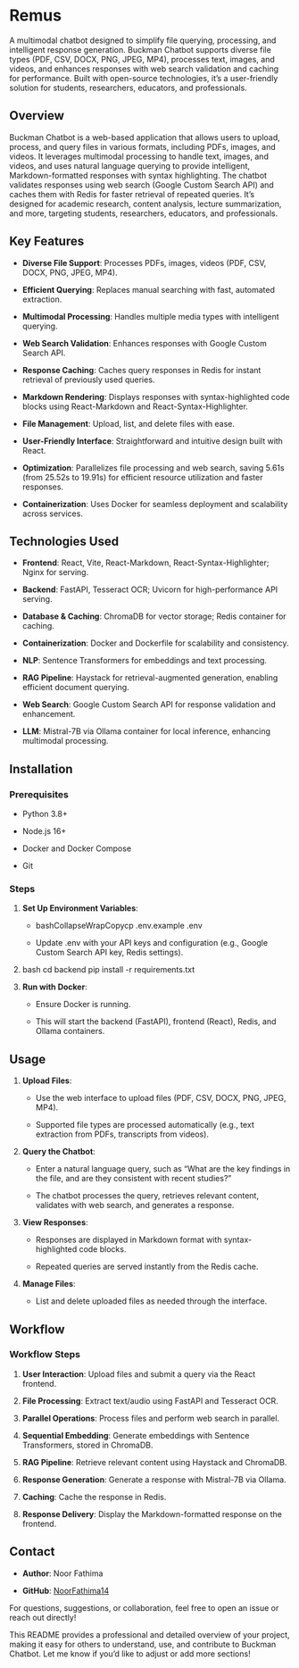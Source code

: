 Remus
===============

A multimodal chatbot designed to simplify file querying, processing, and intelligent response generation. Buckman Chatbot supports diverse file types (PDF, CSV, DOCX, PNG, JPEG, MP4), processes text, images, and videos, and enhances responses with web search validation and caching for performance. Built with open-source technologies, it’s a user-friendly solution for students, researchers, educators, and professionals.

Overview
--------

Buckman Chatbot is a web-based application that allows users to upload, process, and query files in various formats, including PDFs, images, and videos. It leverages multimodal processing to handle text, images, and videos, and uses natural language querying to provide intelligent, Markdown-formatted responses with syntax highlighting. The chatbot validates responses using web search (Google Custom Search API) and caches them with Redis for faster retrieval of repeated queries. It’s designed for academic research, content analysis, lecture summarization, and more, targeting students, researchers, educators, and professionals.

Key Features
------------

*   **Diverse File Support**: Processes PDFs, images, videos (PDF, CSV, DOCX, PNG, JPEG, MP4).
    
*   **Efficient Querying**: Replaces manual searching with fast, automated extraction.
    
*   **Multimodal Processing**: Handles multiple media types with intelligent querying.
    
*   **Web Search Validation**: Enhances responses with Google Custom Search API.
    
*   **Response Caching**: Caches query responses in Redis for instant retrieval of previously used queries.
    
*   **Markdown Rendering**: Displays responses with syntax-highlighted code blocks using React-Markdown and React-Syntax-Highlighter.
    
*   **File Management**: Upload, list, and delete files with ease.
    
*   **User-Friendly Interface**: Straightforward and intuitive design built with React.
    
*   **Optimization**: Parallelizes file processing and web search, saving 5.61s (from 25.52s to 19.91s) for efficient resource utilization and faster responses.
    
*   **Containerization**: Uses Docker for seamless deployment and scalability across services.
    

Technologies Used
-----------------

*   **Frontend**: React, Vite, React-Markdown, React-Syntax-Highlighter; Nginx for serving.
    
*   **Backend**: FastAPI, Tesseract OCR; Uvicorn for high-performance API serving.
    
*   **Database & Caching**: ChromaDB for vector storage; Redis container for caching.
    
*   **Containerization**: Docker and Dockerfile for scalability and consistency.
    
*   **NLP**: Sentence Transformers for embeddings and text processing.
    
*   **RAG Pipeline**: Haystack for retrieval-augmented generation, enabling efficient document querying.
    
*   **Web Search**: Google Custom Search API for response validation and enhancement.
    
*   **LLM**: Mistral-7B via Ollama container for local inference, enhancing multimodal processing.
    

Installation
------------

### Prerequisites

*   Python 3.8+
    
*   Node.js 16+
    
*   Docker and Docker Compose
    
*   Git
    

### Steps
    
1.  **Set Up Environment Variables**:
    
    *   bashCollapseWrapCopycp .env.example .env
        
    *   Update .env with your API keys and configuration (e.g., Google Custom Search API key, Redis settings).
        
2.  bash cd backend pip install -r requirements.txt
    
    
3.  **Run with Docker**:
    
    *   Ensure Docker is running.
        
    *   This will start the backend (FastAPI), frontend (React), Redis, and Ollama containers.
        

Usage
-----

1.  **Upload Files**:
    
    *   Use the web interface to upload files (PDF, CSV, DOCX, PNG, JPEG, MP4).
        
    *   Supported file types are processed automatically (e.g., text extraction from PDFs, transcripts from videos).
        
2.  **Query the Chatbot**:
    
    *   Enter a natural language query, such as “What are the key findings in the file, and are they consistent with recent studies?”
        
    *   The chatbot processes the query, retrieves relevant content, validates with web search, and generates a response.
        
3.  **View Responses**:
    
    *   Responses are displayed in Markdown format with syntax-highlighted code blocks.
        
    *   Repeated queries are served instantly from the Redis cache.
        
4.  **Manage Files**:
    
    *   List and delete uploaded files as needed through the interface.
        

Workflow
--------
### Workflow Steps

1.  **User Interaction**: Upload files and submit a query via the React frontend.
    
2.  **File Processing**: Extract text/audio using FastAPI and Tesseract OCR.
    
3.  **Parallel Operations**: Process files and perform web search in parallel.
    
4.  **Sequential Embedding**: Generate embeddings with Sentence Transformers, stored in ChromaDB.
    
5.  **RAG Pipeline**: Retrieve relevant content using Haystack and ChromaDB.
    
6.  **Response Generation**: Generate a response with Mistral-7B via Ollama.
    
7.  **Caching**: Cache the response in Redis.
    
8.  **Response Delivery**: Display the Markdown-formatted response on the frontend.
    

Contact
-------

*   **Author**: Noor Fathima
    
*   **GitHub**: [NoorFathima14](https://github.com/NoorFathima14)
    

For questions, suggestions, or collaboration, feel free to open an issue or reach out directly!

This README provides a professional and detailed overview of your project, making it easy for others to understand, use, and contribute to Buckman Chatbot. Let me know if you’d like to adjust or add more sections!
